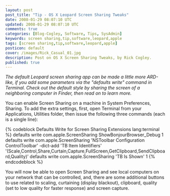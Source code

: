 ```yaml
---           
layout: post
post_title: "Tip - OS X Leopard Screen Sharing Tweaks"
date: 2008-01-29 08:07:10 UTC
updated: 2008-01-29 08:07:10 UTC
comments: true
categories: [Blog-Cogley, Software, Tips, SysAdmin]
keywords: screen sharing,tip,software,leopard,apple
tags: [screen sharing,tip,software,leopard,apple]
posticon: default
cover: /images/Rick_Casual_01.jpg
description: Post on OS X Screen Sharing Tweaks, by Rick Cogley.
published: true
---
```

 
_The default Leopard screen sharing app can be made a little more ARD-like, if you add some parameters via the "defaults write" command in Terminal. Check out the default style by sharing the screen of a neighboring computer in Finder, then read on to learn more._ 

<!--more--> 

You can enable Screen Sharing on a machine in System Preferences, Sharing. To add the extra settings, first, open Terminal from your Applications, Utilities folder, then issue the following three commands (each is a single line):

{% codeblock Defaults Write for Screen Sharing Extensions lang:terminal %}
defaults write com.apple.ScreenSharing ShowBonjourBrowser_Debug 1
defaults write com.apple.ScreenSharing 'NSToolbar Configuration ControlToolbar' -dict-add 'TB Item Identifiers' '(Scale,Control,Share,Curtain,Capture,FullScreen,GetClipboard,SendClipboard,Quality)'
defaults write com.apple.ScreenSharing 'TB Is Shown' 1
{% endcodeblock %}

You will now be able to open Screen Sharing and see local computers on your network that can be controlled, and, there are some additional buttons to use related to scaling, curtaining (display blackout), clipboard, quality (set to low quality for faster response) and screen capture.